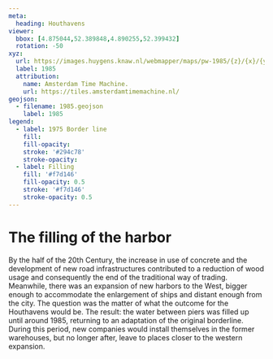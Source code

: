 ```yaml
---
meta:
  heading: Houthavens
viewer:
  bbox: [4.875044,52.389848,4.890255,52.399432]
  rotation: -50
xyz:
  url: https://images.huygens.knaw.nl/webmapper/maps/pw-1985/{z}/{x}/{y}.png
  label: 1985
  attribution:
    name: Amsterdam Time Machine.
    url: https://tiles.amsterdamtimemachine.nl/
geojson:
  - filename: 1985.geojson
    label: 1985
legend:
  - label: 1975 Border line 
    fill:
    fill-opacity:
    stroke: '#294c78'
    stroke-opacity:
  - label: Filling 
    fill: '#f7d146'
    fill-opacity: 0.5
    stroke: '#f7d146'
    stroke-opacity: 0.5
---
```

# The filling of the harbor
By the half of the 20th Century, the increase in use of concrete and the development of new road infrastructures contributed to a reduction of wood usage and consequently the end of the traditional way of trading. Meanwhile, there was an expansion of new harbors to the West, bigger enough to accommodate the enlargement of ships and distant enough from the city. The question was the matter of what the outcome for the Houthavens would be. The result:  the water between piers was filled up until around 1985, returning to an adaptation of the original borderline. During this period, new companies would install themselves in the former warehouses, but no longer after, leave to places closer to the western expansion.
